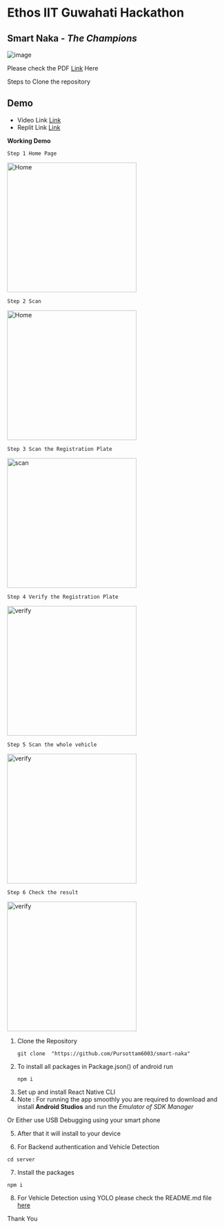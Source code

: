 # Ethos IIT Guwahati Hackathon 
## **Smart Naka** - _The Champions_
![image](app/media/ReadmeImages/naka.jpeg)

Please check the PDF [Link]('https://drive.google.com/file/d/1Nr3nhFW_a3BHKXObGpNUpF_Fpq-gWYek/view?usp=sharing') Here 

Steps to Clone the repository 
## Demo
* Video Link [Link](https://www.youtube.com/watch?v=jEDzbeAV_xY)
* Replit Link [Link](https://replit.com/@devkanyal13/smart-naka)


**Working Demo** 
```
Step 1 Home Page
```
<img src="app/media/ReadmeImages/img1.jpg" width="300" alt="Home" title="Home title">
<!-- 
**Step 2 Scan**  -->

```
Step 2 Scan 
```

<img src="app/media/ReadmeImages/img2.jpg" width="300" alt="Home" title="Home title">



```
Step 3 Scan the Registration Plate
```

<img src="app/media/ReadmeImages/img3.jpg" width="300" alt="scan" title="Home title">


```
Step 4 Verify the Registration Plate
```
<!-- ![image](app/media/ReadmeImages/img4.jpg) -->

<img src="app/media/ReadmeImages/img4.jpg" width="300" alt="verify" title="verification">

```
Step 5 Scan the whole vehicle 
```
<!-- ![image](app/media/ReadmeImages/img5.jpg) -->
<img src="app/media/ReadmeImages/img5.jpg" width="300" alt="verify" title="verification">

```
Step 6 Check the result
```
<!-- ![image](app/media/ReadmeImages/img6.jpg) -->
<img src="app/media/ReadmeImages/img6.jpg" width="300" alt="verify" title="verification">

</br>

1. Clone the Repository <br>
    ```
    git clone  "https://github.com/Pursottam6003/smart-naka"
    ```
2. To install all packages in Package.json() of android run 
    ```
    npm i 
    ```
3. Set up and install React Native CLI
4. Note : For running the app smoothly you are required to download and install **Android Studios** and run the *Emulator of SDK Manager*

Or Either use USB Debugging using your smart phone

5. After that it will install to your device 

6. For Backend authentication and Vehicle Detection 
```
cd server
```
7.  Install the packages
```
npm i
```
8. For Vehicle Detection using YOLO please check the README.md file [here](server\Vehicle-Detection\README.md) 


Thank You 